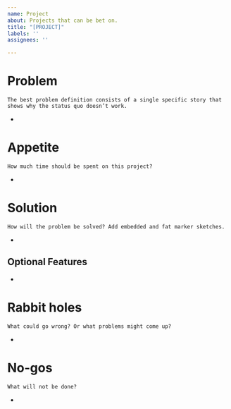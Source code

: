 ```yaml
---
name: Project
about: Projects that can be bet on.
title: "[PROJECT]"
labels: ''
assignees: ''

---
```


# Problem

`The best problem definition consists of a single specific story that shows why the status quo doesn’t work.`

-

# Appetite

`How much time should be spent on this project?`

-

# Solution

`How will the problem be solved? Add embedded and fat marker sketches.`

-

## Optional Features

-

# Rabbit holes

`What could go wrong? Or what problems might come up?`

-

# No-gos

`What will not be done?`

-
